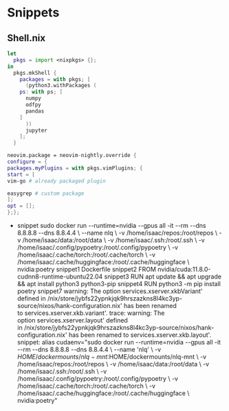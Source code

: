 # Snippets

## Shell.nix

```nix
let
  pkgs = import <nixpkgs> {};
in
  pkgs.mkShell {
    packages = with pkgs; [
      (python3.withPackages (
    ps: with ps; [
      numpy
      odfpy
      pandas
    ]
      ))
      jupyter
    ];
  }
```

```nix
neovim.package = neovim-nightly.override {
configure = {
packages.myPlugins = with pkgs.vimPlugins; {
start = [
vim-go # already packaged plugin

easygrep # custom package
];
opt = [];
};};

```
* snippet sudo docker run --runtime=nvidia --gpus all -it --rm --dns 8.8.8.8 --dns 8.8.4.4 \ --name nlq \ -v /home/isaac/repos:/root/repos \ -v /home/isaac/data:/root/data \ -v /home/isaac/.ssh:/root/.ssh \ -v /home/isaac/.config/pypoetry:/root/.config/pypoetry \ -v /home/isaac/.cache/torch:/root/.cache/torch \ -v /home/isaac/.cache/huggingface:/root/.cache/huggingface \ nvidia:poetry
snippet1 Dockerfile
snippet2 FROM nvidia/cuda:11.8.0-cudnn8-runtime-ubuntu22.04
snippet3 RUN apt update && apt upgrade && apt install python3 python3-pip
snippet4 RUN python3 -m pip install poetry
snippet7 warning: The option services.xserver.xkbVariant' defined in /nix/store/jybfs22ypnkjqk9hrszazkns8l4kc3yp-source/nixos/hank-configuration.nix' has been renamed to services.xserver.xkb.variant'. trace: warning: The option services.xserver.layout' defined in /nix/store/jybfs22ypnkjqk9hrszazkns8l4kc3yp-source/nixos/hank-configuration.nix' has been renamed to services.xserver.xkb.layout'.
snippet: alias cudaenv="sudo docker run --runtime=nvidia --gpus all -it --rm --dns 8.8.8.8 --dns 8.8.4.4 \ --name 'nlq' \ -v $HOME/dockermounts/nlq-mnt:$HOME/dockermounts/nlq-mnt \ -v /home/isaac/repos:/root/repos \ -v /home/isaac/data:/root/data \ -v /home/isaac/.ssh:/root/.ssh \ -v /home/isaac/.config/pypoetry:/root/.config/pypoetry \ -v /home/isaac/.cache/torch:/root/.cache/torch \ -v /home/isaac/.cache/huggingface:/root/.cache/huggingface \ nvidia:poetry"
